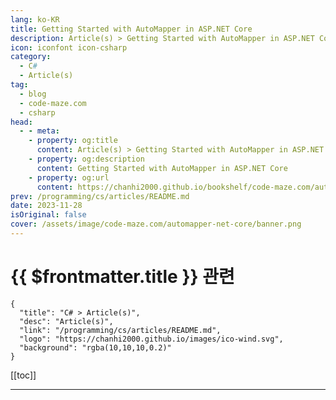 ```yaml
---
lang: ko-KR
title: Getting Started with AutoMapper in ASP.NET Core
description: Article(s) > Getting Started with AutoMapper in ASP.NET Core
icon: iconfont icon-csharp
category: 
  - C#
  - Article(s)
tag: 
  - blog
  - code-maze.com
  - csharp
head:  
  - - meta:
    - property: og:title
      content: Article(s) > Getting Started with AutoMapper in ASP.NET Core
    - property: og:description
      content: Getting Started with AutoMapper in ASP.NET Core
    - property: og:url
      content: https://chanhi2000.github.io/bookshelf/code-maze.com/automapper-net-core.html
prev: /programming/cs/articles/README.md
date: 2023-11-28
isOriginal: false
cover: /assets/image/code-maze.com/automapper-net-core/banner.png
---
```


# {{ $frontmatter.title }} 관련

```component VPCard
{
  "title": "C# > Article(s)",
  "desc": "Article(s)",
  "link": "/programming/cs/articles/README.md",
  "logo": "https://chanhi2000.github.io/images/ico-wind.svg",
  "background": "rgba(10,10,10,0.2)"
}
```

[[toc]]

---

<SiteInfo
  name="Getting Started with AutoMapper in ASP.NET Core"
  desc="we are going to learn how to use the AutoMapper in a .NET Core application. We will look into what the AutoMapper is and what problem it solves."
  url="https://code-maze.com/automapper-net-core/"
  logo="/assets/image/code-maze.com/favicon.png"
  preview="/assets/image/code-maze.com/automapper-net-core/banner.png"/>

<!-- TODO: 작성 -->
